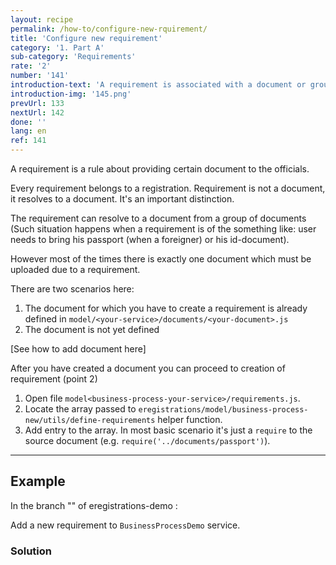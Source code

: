 ```yaml
---
layout: recipe
permalink: /how-to/configure-new-rquirement/
title: 'Configure new requirement'
category: '1. Part A'
sub-category: 'Requirements'
rate: '2'
number: '141'
introduction-text: 'A requirement is associated with a document or group of documents that needs to be uploaded with the registrations file. Very often this document needs to be shown at the Front Desk to withdraw the certificate(s). The requirement is triggered belongs to a registration.<br>Here we will see how to add a requirement to a registration so the user must upload it in the "Documents" page, bring the original copy of the required document to the Front Desk for withdrawal.'
introduction-img: '145.png'
prevUrl: 133
nextUrl: 142
done: ''
lang: en
ref: 141
---
```


A requirement is a rule about providing certain document to the officials.

Every requirement belongs to a registration. Requirement is not a document, it resolves to a document. It's an important distinction.

The requirement can resolve to a document from a group of documents (Such situation happens when a requirement is of the something like: user needs to bring his passport (when a foreigner) or his id-document).

However most of the times there is exactly one document which must be uploaded due to a requirement.

There are two scenarios here:

1. The document for which you have to create a requirement is already defined in `model/<your-service>/documents/<your-document>.js`
2. The document is not yet defined

[See how to add document here]

After you have created a document you can proceed to creation of requirement (point 2)

1. Open file `model<business-process-your-service>/requirements.js`.
2. Locate the array passed to `eregistrations/model/business-process-new/utils/define-requirements` helper function.
3. Add entry to the array. In most basic scenario it's just a `require` to the source document (e.g. `require('../documents/passport')`).

---

## Example

In the branch "[](https://github.com/egovernment/eregistrations-demo/tree/)" of eregistrations-demo :

Add a new requirement to `BusinessProcessDemo` service.

### Solution
